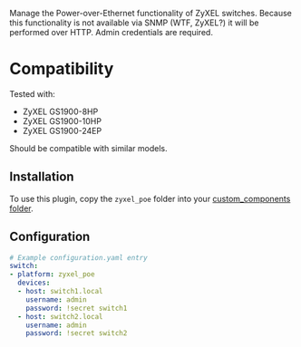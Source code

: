 Manage the Power-over-Ethernet functionality of ZyXEL switches.
Because this functionality is not available via SNMP (WTF, ZyXEL?) it will be performed over HTTP. Admin credentials are required.

# Compatibility

Tested with: 

- ZyXEL GS1900-8HP
- ZyXEL GS1900-10HP
- ZyXEL GS1900-24EP

Should be compatible with similar models.

## Installation 

To use this plugin, copy the `zyxel_poe` folder into your [custom_components folder](https://developers.home-assistant.io/docs/en/creating_component_loading.html).

## Configuration 

```yaml
# Example configuration.yaml entry
switch:
- platform: zyxel_poe
  devices:
  - host: switch1.local
    username: admin
    password: !secret switch1
  - host: switch2.local
    username: admin
    password: !secret switch2
```
